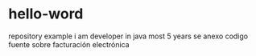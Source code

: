 # hello-word
repository example
i am developer in java most 5 years
se anexo codigo fuente sobre facturación electrónica
